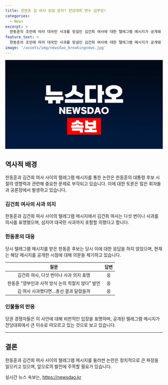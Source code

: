 ```yaml
---
title: 한동훈 김 여사 읽씹 문자? 전당대회 변수 급부상!
categories:
  - News
excerpt: >
  한동훈의 조언에 따라 대국민 사과를 망설인 김건희 여사에 대한 텔레그램 메시지가 공개돼 논란이 되고 있습니다. 이에 대한 이승환 의원남, 배수진 대변인, 김성열 수석대변인 등의 의견이 모아져 당내에서 갈등이 불거지고 있습니다. 한동훈은 왜 이 시점에 공개하는지 의문이라며 반박하고 있으며, 이에 대한 여러 의견이 나오고 있습니다. 사적인 문제가 정치적 영향을 끼쳐 전당대회에 변수로 작용할 수도 있을 것으로 보입니다.
feature_text: >
  한동훈의 조언에 따라 대국민 사과를 망설인 김건희 여사에 대한 텔레그램 메시지가 공개돼 논란이 되고 있습니다. 이에 대한 이승환 의원남, 배수진 대변인, 김성열 수석대변인 등의 의견이 모아져 당내에서 갈등이 불거지고 있습니다. 한동훈은 왜 이 시점에 공개하는지 의문이라며 반박하고 있으며, 이에 대한 여러 의견이 나오고 있습니다. 사적인 문제가 정치적 영향을 끼쳐 전당대회에 변수로 작용할 수도 있을 것으로 보입니다.
image: '/assets/img/newsdao_breakingnews.jpg'
---
```


<p><img src="/assets/img/newsdao_breakingnews.jpg" alt="cryptoinkorea 속보" /></p>

<h2 data-ke-size="size26">역사적 배경</h2>

<p data-ke-size="size16">한동훈과 김건희 여사 사이의 텔레그램 메시지를 통한 논란은 한동훈의 대통령 후보 시절의 영향력과 관련해 중요한 문제로 부각되고 있습니다. 이에 대한 토론은 많은 회자들과 공론장에서 발생하고 있습니다.</p>

<h3>김건희 여사의 사과 의지</h3>

<p data-ke-size="size16">한동훈과 김건희 여사 사이의 텔레그램 메시지에서 김건희 여사는 다섯 번이나 사과를 의사를 표명했으며, 심지어 대국민 사과까지 포함할 의했다고 합니다.</p>

<h3>한동훈의 대응</h3>

<p data-ke-size="size16">당시 텔레그램 메시지를 받은 한동훈 후보는 당시 이에 대한 응답을 하지 않았으며, 현재는 해당 메시지를 공개한 시점에 대해 의문을 제기하고 있습니다.</p>

<table>
    <thead>
        <tr>
            <th style="text-align: center;">질문</th>
            <th style="text-align: center;">답변</th>
        </tr>
    </thead>
    <tbody>
        <tr>
            <td style="text-align: center;">김건희 여사, 다섯 번이나 사과 의지 표명</td>
            <td style="text-align: center;">응</td>
        </tr>
        <tr>
            <td style="text-align: center;">한동훈 "영부인과 사적 방식 논의 적절치 않다" 발언</td>
            <td style="text-align: center;">응</td>
        </tr>
        <tr>
            <td style="text-align: center;">김 여사 사과했다면…총선 결과 달랐을까</td>
            <td style="text-align: center;">응</td>
        </tr>
    </tbody>
</table>

<h3>인물들의 반응</h3>

<p data-ke-size="size16">당권 경쟁자들은 이 사안에 대해 비판적인 입장을 표명하며, 공개된 텔레그램 메시지가 전당대회에서 큰 이슈로 떠오르고 있는 것으로 보고 있습니다.</p>

<hr>

<h2 data-ke-size="size26">결론</h2>

<p data-ke-size="size16">한동훈과 김건희 여사 사이의 텔레그램 메시지를 둘러싼 논란은 정치적으로 큰 파장을 일으키고 있으며, 앞으로의 발전에 주목할 필요가 있습니다.</p>
실시간 뉴스 속보는, <a href="https://newsdao.kr" rel="dofollow">https://newsdao.kr</a>


